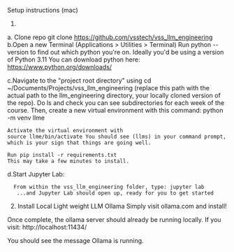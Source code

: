 Setup instructions (mac)


1. 
  a. Clone repo 
  			git clone https://github.com/vsstech/vss_llm_engineering
  b.Open a new Terminal (Applications > Utilities > Terminal)
     Run python --version to find out which python you're on. Ideally you'd be using a version of Python 3.11
     You can download python here:
     https://www.python.org/downloads/

  c.Navigate to the "project root directory" using cd ~/Documents/Projects/vss_llm_engineering (replace this path with the actual path to the llm_engineering directory, your locally cloned version of the repo). Do ls and check you can see subdirectories for each week of the course.
     Then, create a new virtual environment with this command:
     python -m venv llme

    Activate the virtual environment with
    source llme/bin/activate You should see (llms) in your command prompt, which is your sign that things are going well.

    Run pip install -r requirements.txt
    This may take a few minutes to install.

   d.Start Jupyter Lab:

      From within the vss_llm_engineering folder, type: jupyter lab
       ...and Jupyter Lab should open up, ready for you to get started			

2. Install Local Light weight LLM Ollama 
Simply visit ollama.com and install!

Once complete, the ollama server should already be running locally.
If you visit:
http://localhost:11434/

You should see the message Ollama is running.
